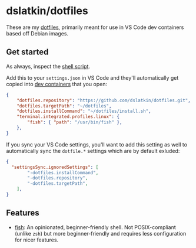 # dslatkin/dotfiles

These are my [dotfiles](https://dotfiles.github.io/), primarily meant for use in
VS Code dev containers based off Debian images.

## Get started

As always, inspect the [shell script](install.sh).

Add this to your `settings.json` in VS Code and they'll automatically
get copied into [dev containers](https://code.visualstudio.com/docs/remote/containers)
that you open:

```json
{
    "dotfiles.repository": "https://github.com/dslatkin/dotfiles.git",
    "dotfiles.targetPath": "~/dotfiles",
    "dotfiles.installCommand": "~/dotfiles/install.sh",
    "terminal.integrated.profiles.linux": {
        "fish": { "path": "/usr/bin/fish" },
    },
}
```

If you sync your VS Code settings, you'll want to add this setting as well
to automatically sync the `dotfile.*` settings which are by default exluded:

```json
{
  "settingsSync.ignoredSettings": [
        "-dotfiles.installCommand",
        "-dotfiles.repository",
        "-dotfiles.targetPath",
    ],
}
```

## Features

-   [fish](https://fishshell.com/): An opinionated, beginner-friendly shell. Not
    POSIX-compliant (unlike `zsh`) but more beginner-friendly and requires
    less configuration for nicer features.
